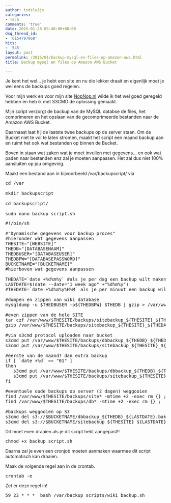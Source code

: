 ```yaml
---
author: tvdsluijs
categories:
- Tech
comments: 'true'
date: 2015-01-28 05:40:00+00:00
dsq_thread_id:
- '6154797068'
hits:
- '545'
layout: post
permalink: /2015/01/backup-mysql-en-files-op-amazon-aws.html
title: Backup mysql en files op Amazon AWS Bucket

---
```

Je kent het wel&#8230; je hebt een site en nu die lekker draait en eigenlijk moet je wel eens de backups goed regelen.

Voor mijn werk en voor mijn site [NopNop.nl](http://nopnop.nl/) wilde ik het wel goed geregeld hebben en heb ik met S3CMD de oplossing gemaakt.
  
<!--more-->

Mijn script verzorgt de backup van de MySQL databse de files, het comprimeren en het opslaan van de gecomprimeerde bestanden naar de Amazon AWS Bucket.

Daarnaast laat hij de laatste twee backups op de server staan. Om de Bucket niet te vol te laten stromen, maakt het script een maand backup aan en ruimt het ook wat bestanden op binnen de Bucket.

Boven in staan wat zaken wat je moet invullen met gegevens&#8230; en ook wat paden naar bestanden enz zal je moeten aanpassen. Het zal dus niet 100% aansluiten op jou omgeving.

Maakt een bestand aan in bijvoorbeeld /var/backupscript/ via
  


<pre class="displaysourcecode" id="presourcecode_636345">cd /var

mkdir backupscript

cd backupscript/

sudo nano backup_script.sh
</pre>



<pre class="displaysourcecode" id="presourcecode_636345">#!/bin/sh

#"Dynamische gegevens voor backup proces"
#hieronder wat gegevens aanpassen 
THESITE="[WEBSITE]"
THEDB="[DATABASENAAM]"
THEDBUSER="[DATABASEUSER]"
THEDBPW="[DATABASEPASSWORD]"
BUCKETNAME="[BUCKETNAME]"
#hierboven wat gegevens aanpassen 

THEDATE=`date +%d%m%y` #als je per dag een backup wilt maken
LASTDATE=$(date --date="1 week ago" +"%d%m%y")
#THEDATE=`date +%d%m%y%H%M` als je per minuut een backup wilt maken!

#dumpen en zippen van wiki database
mysqldump -u $THEDBUSER -p${THEDBPW} $THEDB | gzip &gt; /var/www/$THESITE/backups/dbbackup_${THEDB}_${THEDATE}.bak.gz

#even zippen van de hele SITE
tar czf /var/www/$THESITE/backups/sitebackup_${THESITE}_${THEDATE}.tar -C / var/www/$THESITE/public_html
gzip /var/www/$THESITE/backups/sitebackup_${THESITE}_${THEDATE}.tar

#via s3cmd protocol uploaden naar bucket
s3cmd put /var/www/$THESITE/backups/dbbackup_${THEDB}_${THEDATE}.bak.gz s3://$BUCKETNAME/
s3cmd put /var/www/$THESITE/backups/sitebackup_${THESITE}_${THEDATE}.tar.gz s3://$BUCKETNAME/

#eerste van de maand? dan extra backup
if [ `date +%d` == "01" ]
then
   s3cmd put /var/www/$THESITE/backups/dbbackup_${THEDB}_${THEDATE}.bak.gz s3://$BUCKETNAME/monthbackup/
   s3cmd put /var/www/$THESITE/backups/sitebackup_${THESITE}_${THEDATE}.tar.gz s3://$BUCKETNAME/monthbackup/
fi

#eventuele oude backups op server (2 dagen) weggooien
find /var/www/$THESITE/backups/site* -mtime +2 -exec rm {} ;
find /var/www/$THESITE/backups/db* -mtime +2 -exec rm {} ;

#backups weggooien op S3
s3cmd del s3://$BUCKETNAME/dbbackup_${THEDB}_${LASTDATE}.bak.gz
s3cmd del s3://$BUCKETNAME/sitebackup_${THESITE}_${LASTDATE}.tar.gz
</pre>

Dit moet even draaien als je dit script hebt aangepast!!

<pre class="displaysourcecode" id="presourcecode_636345">chmod +x backup_script.sh
</pre>

Daarna zal je even een cronjob moeten aanmaken waarmee dit script automatisch kan draaien.
  
Maak de volgende regel aan in de crontab.

<pre class="displaysourcecode" id="presourcecode_636345">crontab -e
</pre>

Zet er deze regel in!

<pre class="displaysourcecode" id="presourcecode_636345">59 23 * * *  bash /var/backup_scripts/wiki_backup.sh
</pre>